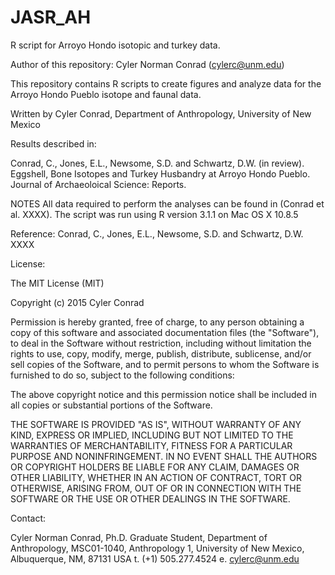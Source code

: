 # JASR_AH
R script for Arroyo Hondo isotopic and turkey data. 

Author of this repository:
Cyler Norman Conrad (cylerc@unm.edu)

This repository contains R scripts to create figures and analyze data for the Arroyo Hondo Pueblo isotope and faunal data.

Written by Cyler Conrad, Department of Anthropology, University of New Mexico 

Results described in:

Conrad, C., Jones, E.L., Newsome, S.D. and Schwartz, D.W. (in review). Eggshell, Bone Isotopes and Turkey Husbandry at Arroyo Hondo Pueblo. Journal of Archaeoloical Science: Reports.

NOTES All data required to perform the analyses can be found in (Conrad et al. XXXX). The script was run using R version 3.1.1 on Mac OS X 10.8.5

Reference: Conrad, C., Jones, E.L., Newsome, S.D. and Schwartz, D.W. XXXX

License:

The MIT License (MIT)

Copyright (c) 2015 Cyler Conrad

Permission is hereby granted, free of charge, to any person obtaining a copy of this software and associated documentation files (the "Software"), to deal in the Software without restriction, including without limitation the rights to use, copy, modify, merge, publish, distribute, sublicense, and/or sell copies of the Software, and to permit persons to whom the Software is furnished to do so, subject to the following conditions:

The above copyright notice and this permission notice shall be included in all copies or substantial portions of the Software.

THE SOFTWARE IS PROVIDED "AS IS", WITHOUT WARRANTY OF ANY KIND, EXPRESS OR IMPLIED, INCLUDING BUT NOT LIMITED TO THE WARRANTIES OF MERCHANTABILITY, FITNESS FOR A PARTICULAR PURPOSE AND NONINFRINGEMENT. IN NO EVENT SHALL THE AUTHORS OR COPYRIGHT HOLDERS BE LIABLE FOR ANY CLAIM, DAMAGES OR OTHER LIABILITY, WHETHER IN AN ACTION OF CONTRACT, TORT OR OTHERWISE, ARISING FROM, OUT OF OR IN CONNECTION WITH THE SOFTWARE OR THE USE OR OTHER DEALINGS IN THE SOFTWARE.

Contact:

Cyler Norman Conrad, Ph.D. Graduate Student, Department of Anthropology, MSC01-1040, Anthropology 1, University of New Mexico, Albuquerque, NM, 87131 USA t. (+1) 505.277.4524 e. cylerc@unm.edu 
